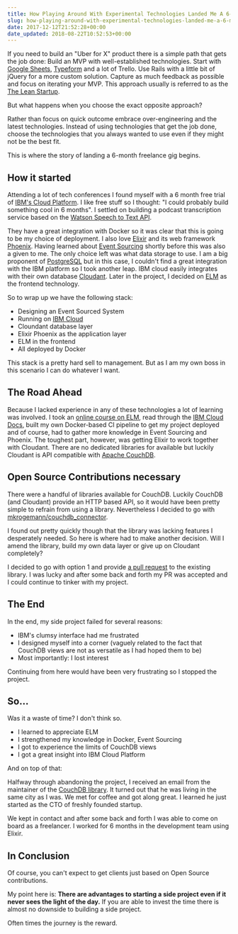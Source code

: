 ```yaml
---
title: How Playing Around With Experimental Technologies Landed Me A 6-Month Freelance Gig
slug: how-playing-around-with-experimental-technologies-landed-me-a-6-month-freelance-gig
date: 2017-12-12T21:52:28+00:00
date_updated: 2018-08-22T10:52:53+00:00
---
```


If you need to build an "Uber for X" product there is a simple path that gets the job done: Build an MVP with well-established technologies. Start with [Google Sheets](https://www.google.com/sheets/about/), [Typeform](https://www.typeform.com/) and a lot of Trello. Use Rails with a little bit of jQuery for a more custom solution. Capture as much feedback as possible and focus on iterating your MVP. This approach usually is referred to as the [The Lean Startup](http://theleanstartup.com/).

But what happens when you choose the exact opposite approach?

Rather than focus on quick outcome embrace over-engineering and the latest technologies. Instead of using technologies that get the job done, choose the technologies that you always wanted to use even if they might not be the best fit.

This is where the story of landing a 6-month freelance gig begins.

## How it started

Attending a lot of tech conferences I found myself with a 6 month free trial of [IBM's Cloud Platform](https://www.ibm.com/cloud/). I like free stuff so I thought: "I could probably build something cool in 6 months". I settled on building a podcast transcription service based on the [Watson Speech to Text API](https://www.ibm.com/watson/services/speech-to-text/).

They have a great integration with Docker so it was clear that this is going to be my choice of deployment. I also love [Elixir](https://elixir-lang.org/) and its web framework [Phoenix](http://phoenixframework.org). Having learned about [Event Sourcing](https://martinfowler.com/eaaDev/EventSourcing.html) shortly before this was also a given to me. The only choice left was what data storage to use. I am a big proponent of [PostgreSQL](https://www.postgresql.org/) but in this case, I couldn't find a great integration with the IBM platform so I took another leap. IBM cloud easily integrates with their own database [Cloudant](https://www.ibm.com/cloud/cloudant). Later in the project, I decided on [ELM](http://elm-lang.org/) as the frontend technology.

So to wrap up we have the following stack:

- Designing an Event Sourced System
- Running on  [IBM Cloud ](https://www.ibm.com/cloud/)
- Cloundant database layer
- Elixir Phoenix as the application layer
- ELM in the frontend
- All deployed by Docker

This stack is a pretty hard sell to management. But as I am my own boss in this scenario I can do whatever I want.

## The Road Ahead

Because I lacked experience in any of these technologies a lot of learning was involved. I took an [online course on ELM](https://pragmaticstudio.com/elm), read through the [IBM Cloud Docs](https://console.bluemix.net/docs/), built my own Docker-based CI pipeline to get my project deployed and of course, had to gather more knowledge in Event Sourcing and Phoenix. The toughest part, however, was getting Elixir to work together with Cloudant. There are no dedicated libraries for available but luckily Cloudant is API compatible with [Apache CouchDB](http://couchdb.apache.org/).

## Open Source Contributions necessary

There were a handful of libraries available for CouchDB. Luckily CouchDB (and Cloudant) provide an HTTP based API, so it would have been pretty simple to refrain from using a library. Nevertheless I decided to go with [mkrogemann/couchdb_connector](https://github.com/mkrogemann/couchdb_connector).

I found out pretty quickly though that the library was lacking features I desperately needed. So here is where had to make another decision. Will I amend the library, build my own data layer or give up on Cloudant completely?

I decided to go with option 1 and provide [a pull request](https://github.com/mkrogemann/couchdb_connector/pull/35) to the existing library. I was lucky and after some back and forth my PR was accepted and I could continue to tinker with my project.

## The End

In the end, my side project failed for several reasons:

- IBM's clumsy interface had me frustrated
- I designed myself into a corner (vaguely related to the fact that CouchDB views are not as versatile as I had hoped them to be)
- Most importantly: I lost interest

Continuing from here would have been very frustrating so I stopped the project.

## So...

Was it a waste of time? I don't think so.

- I learned to appreciate ELM
- I strengthened my knowledge in Docker, Event Sourcing
- I got to experience the limits of CouchDB views
- I got a great insight into IBM Cloud Platform

And on top of that:

Halfway through abandoning the project, I received an email from the maintainer of the [CouchDB library](https://github.com/mkrogemann/couchdb_connector). It turned out that he was living in the same city as I was. We met for coffee and got along great. I learned he just started as the CTO of freshly founded startup.

We kept in contact and after some back and forth I was able to come on board as a freelancer. I worked for 6 months in the development team using Elixir.

## In Conclusion

Of course, you can't expect to get clients just based on Open Source contributions.

My point here is: **There are advantages to starting a side project even if it never sees the light of the day.** If you are able to invest the time there is almost no downside to building a side project.

Often times the journey is the reward.
